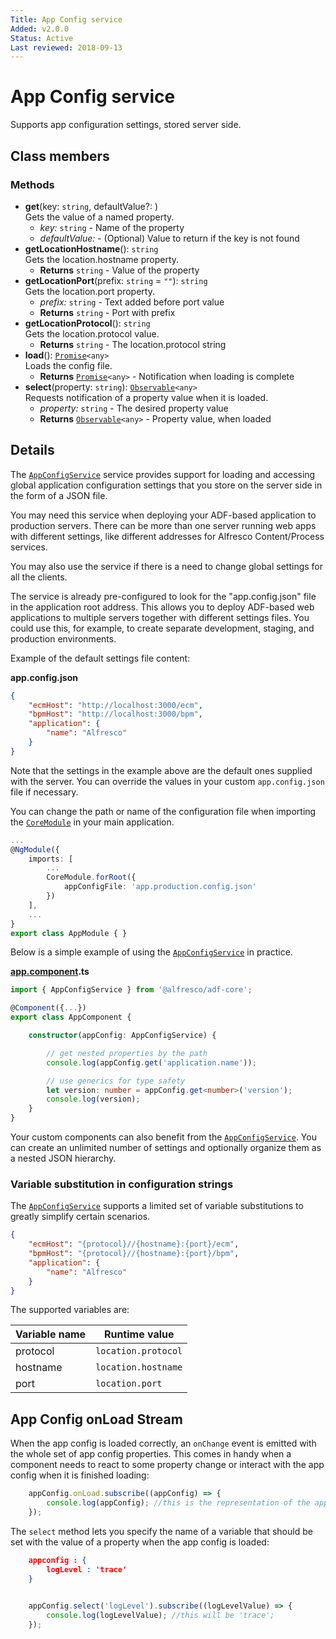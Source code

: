 ```yaml
---
Title: App Config service
Added: v2.0.0
Status: Active
Last reviewed: 2018-09-13
---
```


# App Config service

Supports app configuration settings, stored server side.

## Class members

### Methods

-   **get**(key: `string`, defaultValue?: )<br/>
    Gets the value of a named property.
    -   _key:_ `string`  - Name of the property
    -   _defaultValue:_   - (Optional) Value to return if the key is not found
-   **getLocationHostname**(): `string`<br/>
    Gets the location.hostname property.
    -   **Returns** `string` - Value of the property
-   **getLocationPort**(prefix: `string` = `""`): `string`<br/>
    Gets the location.port property.
    -   _prefix:_ `string`  - Text added before port value
    -   **Returns** `string` - Port with prefix
-   **getLocationProtocol**(): `string`<br/>
    Gets the location.protocol value.
    -   **Returns** `string` - The location.protocol string
-   **load**(): [`Promise`](https://developer.mozilla.org/en-US/docs/Web/JavaScript/Guide/Using_promises)`<any>`<br/>
    Loads the config file.
    -   **Returns** [`Promise`](https://developer.mozilla.org/en-US/docs/Web/JavaScript/Guide/Using_promises)`<any>` - Notification when loading is complete
-   **select**(property: `string`): [`Observable`](http://reactivex.io/documentation/observable.html)`<any>`<br/>
    Requests notification of a property value when it is loaded.
    -   _property:_ `string`  - The desired property value
    -   **Returns** [`Observable`](http://reactivex.io/documentation/observable.html)`<any>` - Property value, when loaded

## Details

The [`AppConfigService`](../core/app-config.service.md) service provides support for loading and accessing global application configuration settings that you store on the server side in the form of a JSON file.

You may need this service when deploying your ADF-based application to production servers.
There can be more than one server running web apps with different settings, like different addresses for Alfresco Content/Process services.

You may also use the service if there is a need to change global settings for all the clients.

The service is already pre-configured to look for the "app.config.json" file in the application
root address. This allows you to deploy ADF-based web applications to multiple servers together with
different settings files. You could use this, for example, to create separate development, staging,
and production environments.

Example of the default settings file content:

**app.config.json**

```json
{
    "ecmHost": "http://localhost:3000/ecm",
    "bpmHost": "http://localhost:3000/bpm",
    "application": {
        "name": "Alfresco"
    }
}
```

Note that the settings in the example above are the default ones supplied with the server.
You can override the values in your custom `app.config.json` file if necessary. 

You can change the path or name of the configuration file when importing the [`CoreModule`](../../lib/core/core.module.ts) in your main application.

```ts
...
@NgModule({
    imports: [
        ...
        CoreModule.forRoot({
            appConfigFile: 'app.production.config.json'
        })
    ],
    ...
}
export class AppModule { }
```

Below is a simple example of using the [`AppConfigService`](../core/app-config.service.md) in practice. 

**[app.component](../../demo-shell/src/app/app.component.ts).ts**

```ts
import { AppConfigService } from '@alfresco/adf-core';

@Component({...})
export class AppComponent {

    constructor(appConfig: AppConfigService) {

        // get nested properties by the path
        console.log(appConfig.get('application.name'));

        // use generics for type safety 
        let version: number = appConfig.get<number>('version');
        console.log(version);
    }
}
```

Your custom components can also benefit from the [`AppConfigService`](../core/app-config.service.md).
You can create an unlimited number of settings and optionally organize them as a nested JSON hierarchy.

### Variable substitution in configuration strings

The [`AppConfigService`](../core/app-config.service.md) supports a limited set of variable substitutions to greatly simplify certain scenarios.

```json
{
    "ecmHost": "{protocol}//{hostname}:{port}/ecm",
    "bpmHost": "{protocol}//{hostname}:{port}/bpm",
    "application": {
        "name": "Alfresco"
    }
}
```

The supported variables are:

| Variable name | Runtime value |
| ------------- | ------------- |
| protocol | `location.protocol` |
| hostname | `location.hostname` |
| port | `location.port` |

## App Config onLoad Stream

When the app config is loaded correctly, an `onChange` event is emitted with the whole set of app
config properties. This comes in handy when a component needs to react to some property change or
interact with the app config when it is finished loading:

```ts
    appConfig.onLoad.subscribe((appConfig) => {
        console.log(appConfig); //this is the representation of the app-config
    });
```

The `select` method lets you specify the name of a variable that should be set with the value
of a property when the app config is loaded:

```json
    appconfig : {
        logLevel : 'trace'
    }
```

```ts
    
    appConfig.select('logLevel').subscribe((logLevelValue) => {
        console.log(logLevelValue); //this will be 'trace';
    });
```
